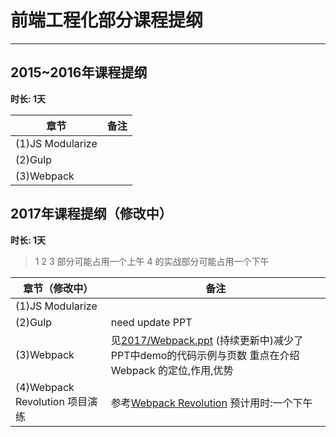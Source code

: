 # 前端工程化部分课程提纲

---

## 2015~2016年课程提纲 ##
**时长: 1天**

|    章节    | 备注 |
| ---------- | --- |
| (1)JS Modularize |   |
| (2)Gulp  |   |
| (3)Webpack|  |
 
## 2017年课程提纲（修改中） ##
**时长: 1天**

> 1 2 3 部分可能占用一个上午
> 4 的实战部分可能占用一个下午

|    章节（修改中）    | 备注 |
| ---------- | --- |
| (1)JS Modularize |   |
| (2)Gulp  |   need update PPT |
| (3)Webpack|  见[2017/Webpack.ppt](https://github.com/yellowb/full-stack-web-course/tree/master/engineering/2017/Webpack.pptx) (持续更新中)减少了PPT中demo的代码示例与页数 重点在介绍 Webpack 的定位,作用,优势|
| (4)Webpack Revolution 项目演练| 参考[Webpack Revolution](https://github.com/Aquariuslt/Webpack-Revolution)  预计用时:一个下午|
